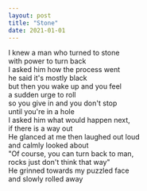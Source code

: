 ```yaml
---
layout: post
title: "Stone"
date: 2021-01-01
---
```


I knew a man who turned to stone  
with power to turn back  
I asked him how the process went  
he said it's mostly black  
but then you wake up and you feel  
a sudden urge to roll  
so you give in and you don't stop  
until you're in a hole  
I asked him what would happen next,  
if there is a way out  
He glanced at me then laughed out loud  
and calmly looked about  
"Of course, you can turn back to man,  
rocks just don't think that way"  
He grinned towards my puzzled face  
and slowly rolled away
